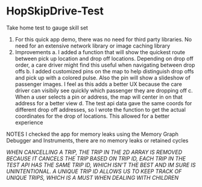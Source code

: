 # HopSkipDrive-Test
Take home test to gauge skill set

1) For this quick app demo, there was no need for third party libraries. No need for an extensive network library or image caching library
2) Improvements
    a. I added a function that will show the quickest route between pick up location and drop off locations. Depending on drop off order,
       a care driver might find this useful when navigating between drop offs
    b. I added customized pins on the map to help distinguish drop offs and pick up with a colored pulse.
       Also the pin will show a slideshow of passenger images. I feel as this adds a better UX because the care driver can visibily see
       quickly which passenger they are dropping off
    c. When a user selects a pin or address, the map will center in on that address for a better view
    d. The test api data gave the same coords for different drop off addresses, so I wrote the function to get the actual 
       coordinates for the drop of locations. This allowed for a better experience

NOTES
I checked the app for memory leaks using the Memory Graph Debugger and Instruments, there are no memory leaks or retained cycles 

*WHEN CANCELLING A TRIP, THE TRIP IN THE 2D ARRAY IS REMOVED BECAUSE IT CANCELS THE TRIP BASED ON TRIP ID,
 EACH TRIP IN THE TEST API HAS THE SAME TRIP ID, WHICH ISN'T THE BEST AND IM SURE IS UNINTENTIONAL. 
 A UNIQUE TRIP ID ALLOWS US TO KEEP TRACK OF UNIQUE TRIPS, WHICH IS A MUST WHEN DEALING WITH CHILDREN*
